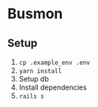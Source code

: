 # Busmon

## Setup

1. `cp .example_env .env`
1. `yarn install`
1. Setup db
1. Install dependencies
1. `rails s`
